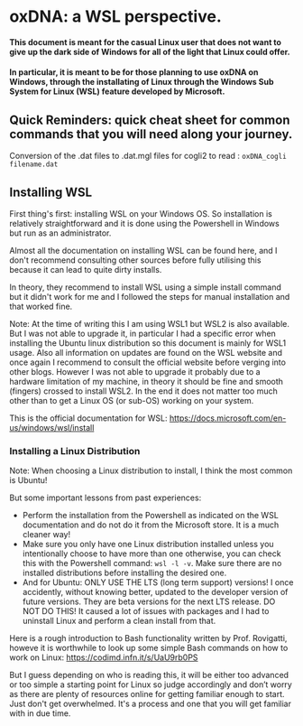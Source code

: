 # oxDNA: a WSL perspective.
#### This document is meant for the casual Linux user that does not want to give up the dark side of Windows for all of the light that Linux could offer. 
#### In particular, it is meant to be for those planning to use oxDNA on Windows, through the installating of Linux through the Windows Sub System for Linux (WSL) feature developed by Microsoft. 

## Quick Reminders: quick cheat sheet for common commands that you will need along your journey. 
Conversion of the .dat files to .dat.mgl files for cogli2 to read : `oxDNA_cogli filename.dat`

## Installing WSL
First thing's first: installing WSL on your Windows OS. 
So installation is relatively straightforward and it is done using the Powershell in Windows but run as an administrator. 

Almost all the documentation on installing WSL can be found here, and I don't recommend consulting other sources before fully utilising this because it can lead to quite dirty installs.

In theory, they recommend to install WSL using a simple install command but it didn't work for me and I followed the steps for manual installation and that worked fine. 

Note: At the time of writing this I am using WSL1 but WSL2 is also available. But I was not able to upgrade it, in particular I had a specific error when installing the Ubuntu linux distribution so this document is mainly for WSL1 usage. Also all information on updates are found on the WSL website and once again I recommend to consult the official website before verging into other blogs. However I was not able to upgrade it probably due to a hardware limitation of my machine, in theory it should be fine and smooth (fingers) crossed to install WSL2. In the end it does not matter too much other than to get a Linux OS (or sub-OS) working on your system. 

This is the official documentation for WSL: https://docs.microsoft.com/en-us/windows/wsl/install

### Installing a Linux Distribution
Note: When choosing a Linux distribution to install, I think the most common is Ubuntu! 

But some important lessons from past experiences:
 - Perform the installation from the Powershell as indicated on the WSL documentation and do not do it from the Microsoft store. It is a much cleaner way!
 - Make sure you only have one Linux distribution installed unless you intentionally choose to have more than one otherwise, you can check this with the Powershell command: `wsl -l -v`. Make sure there are no installed distributions before installing the desired one. 
 - And for Ubuntu: ONLY USE THE LTS (long term support) versions! I once accidently, without knowing better, updated to the developer version of future versions. They are beta versions for the next LTS release. DO NOT DO THIS! It caused a lot of issues with packages and I had to uninstall Linux and perform a clean install from that. 

Here is a rough introduction to Bash functionality written by Prof. Rovigatti, howeve it is worthwhile to look up some simple Bash commands on how to work on Linux: 
https://codimd.infn.it/s/UaU9rb0PS

But I guess depending on who is reading this, it will be either too advanced or too simple a starting point for Linux so judge accordingly and don’t worry as there are plenty of resources online for getting familiar enough to start. Just don't get overwhelmed. It's a process and one that you will get familiar with in due time.

